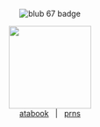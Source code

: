 <p align="center">
  <img src="https://img.shields.io/badge/blub%20-79-black.svg" alt="blub 67 badge">
</p>
<p align="center">
  <img src="https://i.postimg.cc/gknVK1jf/Screenshot-2025-10-21-at-6-52-53-PM-removebg-preview.png" width="150"><br>
  <a href="https://tshirtawarenessday" target="_blank">atabook</a>
  &nbsp;&nbsp;|&nbsp;&nbsp;
  <a href="https://en.pronouns.page/@stevexgarretyaoi" target="_blank">prns</a>
</p>
